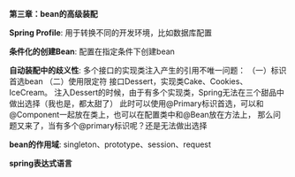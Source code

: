 **第三章：bean的高级装配**

**Spring Profile**:   用于转换不同的开发环境，比如数据库配置

**条件化的创建Bean**:  配置在指定条件下创建bean

**自动装配中的歧义性**: 多个接口的实现类注入产生的引用不唯一问题：
    （一）标识首选bean
    （二）使用限定符
    接口Dessert，实现类Cake、Cookies、IceCream。
    注入Dessert的时候，由于有多个实现类，Spring无法在三个甜品中做出选择（我也是，都太甜了）
    此时可以使用@Primary标识首选，可以和@Component一起放在类上，也可以在配置类中和@Bean放在方法上，
    那么问题又来了，当有多个@primary标识呢？还是无法做出选择
    
    
**bean的作用域**:  singleton、prototype、session、request

**spring表达式语言**
